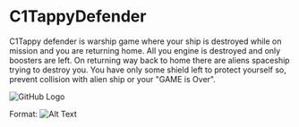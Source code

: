 # C1TappyDefender
C1Tappy defender is warship game where your ship is destroyed while on mission and you are returning home. All you engine is destroyed and only boosters are left. On returning way back to home there are aliens spaceship trying to destroy you. You have only some shield left to protect yourself so, prevent collision with alien ship or your "GAME is Over".

![GitHub Logo](C1TappyDefender/blob/master/app/src/main/res/drawable/background.jpg)


Format: ![Alt Text](url)
